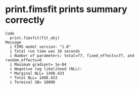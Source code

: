 # print.fimsfit prints summary correctly

    Code
      print.fimsfit(fit_obj)
    Message
      i FIMS model version: "1.0"
      i Total run time was 10 seconds
      i Number of parameters: total=77, fixed_effects=77, and random_effects=0
      i Maximum gradient= 1e-04
      i Negative log likelihood (NLL):
      * Marginal NLL= 1498.433
      * Total NLL= 1498.433
      i Terminal SB= 10000

